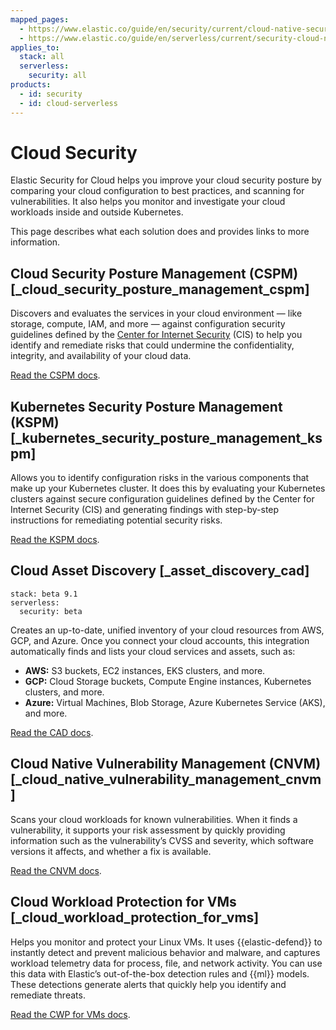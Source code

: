 ```yaml
---
mapped_pages:
  - https://www.elastic.co/guide/en/security/current/cloud-native-security-overview.html
  - https://www.elastic.co/guide/en/serverless/current/security-cloud-native-security-overview.html
applies_to:
  stack: all
  serverless:
    security: all
products:
  - id: security
  - id: cloud-serverless
---
```


# Cloud Security

Elastic Security for Cloud helps you improve your cloud security posture by comparing your cloud configuration to best practices, and scanning for vulnerabilities. It also helps you monitor and investigate your cloud workloads inside and outside Kubernetes.

This page describes what each solution does and provides links to more information.


## Cloud Security Posture Management (CSPM) [_cloud_security_posture_management_cspm]

Discovers and evaluates the services in your cloud environment — like storage, compute, IAM, and more — against configuration security guidelines defined by the [Center for Internet Security](https://www.cisecurity.org/) (CIS) to help you identify and remediate risks that could undermine the confidentiality, integrity, and availability of your cloud data.

[Read the CSPM docs](/solutions/security/cloud/cloud-security-posture-management.md).


## Kubernetes Security Posture Management (KSPM) [_kubernetes_security_posture_management_kspm]

Allows you to identify configuration risks in the various components that make up your Kubernetes cluster. It does this by evaluating your Kubernetes clusters against secure configuration guidelines defined by the Center for Internet Security (CIS) and generating findings with step-by-step instructions for remediating potential security risks.

[Read the KSPM docs](/solutions/security/cloud/kubernetes-security-posture-management.md).

## Cloud Asset Discovery [_asset_discovery_cad]

```{applies_to}
stack: beta 9.1
serverless:
  security: beta
```

Creates an up-to-date, unified inventory of your cloud resources from AWS, GCP, and Azure. Once you connect your cloud accounts, this integration automatically finds and lists your cloud services and assets, such as:

* **AWS:** S3 buckets, EC2 instances, EKS clusters, and more.
* **GCP:** Cloud Storage buckets, Compute Engine instances, Kubernetes clusters, and more.
* **Azure:** Virtual Machines, Blob Storage, Azure Kubernetes Service (AKS), and more.

[Read the CAD docs](/solutions/security/cloud/asset-disc.md).


## Cloud Native Vulnerability Management (CNVM) [_cloud_native_vulnerability_management_cnvm]

Scans your cloud workloads for known vulnerabilities. When it finds a vulnerability, it supports your risk assessment by quickly providing information such as the vulnerability’s CVSS and severity, which software versions it affects, and whether a fix is available.

[Read the CNVM docs](/solutions/security/cloud/cloud-native-vulnerability-management.md).


## Cloud Workload Protection for VMs [_cloud_workload_protection_for_vms]

Helps you monitor and protect your Linux VMs. It uses {{elastic-defend}} to instantly detect and prevent malicious behavior and malware, and captures workload telemetry data for process, file, and network activity. You can use this data with Elastic’s out-of-the-box detection rules and {{ml}} models. These detections generate alerts that quickly help you identify and remediate threats.

[Read the CWP for VMs docs](/solutions/security/cloud/cloud-workload-protection-for-vms.md).

